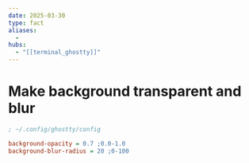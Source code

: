 ```yaml
---
date: 2025-03-30
type: fact
aliases:
  -
hubs:
  - "[[terminal_ghostty]]"
---
```


# Make background transparent and blur

```ini
; ~/.config/ghostty/config

background-opacity = 0.7 ;0.0-1.0
background-blur-radius = 20 ;0-100
```
